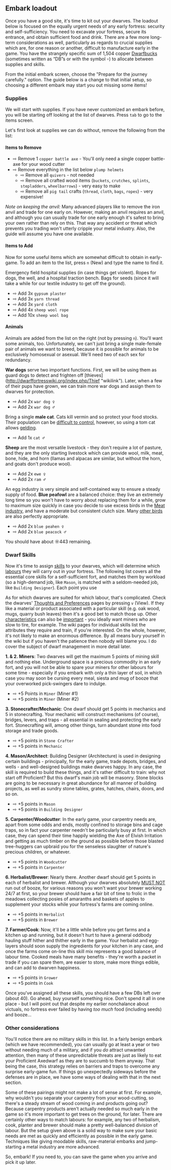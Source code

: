 Embark loadout
--------------

Once you have a good site, it's time to kit out your dwarves. The
loadout below is focused on the equally urgent needs of any early
fortress: security and self-sufficiency. You need to excavate your
fortress, secure its entrance, and obtain sufficient food and drink.
There are a few more long-term considerations as well, particularly as
regards to crucial supplies which are, for one reason or another,
difficult to manufacture early in the game. You have the strangely
specific sum of 1,504 copper [Dwarfbucks](http://dwarffortresswiki.org/index.php/Currency "wikilink")
(sometimes written as “DB”s or with the symbol `☼`) to allocate between
supplies and skills.

From the initial embark screen, choose the "Prepare for the journey carefully." option.  The guide below is a change to that initial setup, so choosing a different embark may start you out missing some items!

### Supplies

We will start with supplies. If you have never customized an embark before, you will be starting off looking at the list of dwarves.  Press `tab` to go to the items screen.

Let's first look at supplies we can do without, remove the following from the list:

#### Items to Remove

- ⇨ Remove 1 `copper battle axe` - You'll only need a single copper battle-axe for your wood cutter
- ⇨ Remove everything in the list below `plump helmets`
    - ⇨ Remove all `quivers` - not needed
    - ⇨ Remove all crafted wood items (`buckets`, `crutches`, `splints`, `stepladders`, `wheelbarrows`) - very easy to make
    - ⇨ Remove all `pig tail` crafts (`thread`, `cloth`, `bags`, `ropes`) - very expensive!

*Note on keeping the anvil:* Many advanced players like to remove the 
iron anvil and trade for one early on. However, making an anvil requires 
an anvil, and although you can usually trade for one early enough it's 
safest to bring your own rather than rely on this. That way any accident 
or threat which prevents you trading won't utterly cripple your metal 
industry. Also, the guide will assume you have one available.

#### Items to Add

Now for some useful items which are somewhat difficult to obtain in
early-game.  To add an item to the list, press `n` (New) and type the name to find it.

Emergency field hospital supplies (in case things get violent).  Ropes for dogs, the well, and a hospital traction bench.  Bags for seeds (since it will take a while for our textile industry to get off the ground).

- ⇨ Add 3x `gypsum plaster`
- ⇨ Add 3x `yarn thread`
- ⇨ Add 3x `yard cloth`
- ⇨ Add 4x `sheep wool rope`
- ⇨ Add 10x `sheep wool bag`


#### Animals

Animals are added from the list on the right (not by pressing `n`). 
You'll want some animals, too. Unfortunately, we can't just bring a
single male-female pair of animals we want to breed, because it
*is* possible for animals to be exclusively homosexual or
asexual. We'll need two of each sex for redundancy.  

<!-- adding animals in order they appear in the list -->

**War dogs** serve two important functions. First, we will be using them as 
guard dogs to detect and frighten off [thieves] (http://dwarffortresswiki.org/index.php/Thief "wikilink"). 
Later, when a few of their pups have grown, we can train more war dogs and 
assign them to dwarves for protection.

- ⇨ Add 2x `war dog ♀`
- ⇨ Add 2x `war dog ♂`

Bring a single **male cat**. Cats kill vermin and so protect your food 
stocks. Their population can be [difficult to control](Catsplosion 
"wikilink"), however, so using a tom cat allows 
[gelding](http://dwarffortresswiki.org/index.php/Gelder "wikilink").

- ⇨ Add 1x `cat ♂`

**Sheep** are the most versatile livestock - they don't require a lot of 
pasture, and they are the only starting livestock which can provide wool, 
milk, meat, bone, hide, and horn (llamas and alpacas are similar, but 
without the horn, and goats don't produce wool).

- ⇨ Add 2x `ewe ♀`
- ⇨ Add 2x `ram ♂`

An egg industry is very simple and self-contained way to ensure a steady 
supply of food. **Blue peafowl** are a balanced choice: 
they live an extremely 
long time so you won't have to worry about replacing them for a while, 
grow to maximum size quickly in case you decide to use excess birds in the
[Meat industry](http://dwarffortresswiki.org/index.php/Meat_industry "wikilink"), and have a moderate but consistent clutch size. 
Many [other birds](Egg_production#Embark "wikilink") are also perfectly appropriate.

- ⇨ Add 2x `blue peahen ♀`
- ⇨ Add 2x `blue peacock ♂`

You should have about ☼443 remaining.

### Dwarf Skills

Now it's time to assign [skills](http://dwarffortresswiki.org/index.php/Skill "wikilink") to your dwarves,
which will determine which [labours](http://dwarffortresswiki.org/index.php/Labor "wikilink") they will carry
out in your fortress. The following list covers all the essential core
skills for a self-sufficient fort, and matches them by workload (so a
high-demand job, like `Mason`, is matched with a seldom-needed job, like
`Building Designer`).  Each point you use

As for which dwarves are suited for which labour, that's complicated.
Check the dwarves' [Thoughts and
Preferences](Thoughts_and_Preferences "wikilink") pages by pressing `v` (View). If they like a
material or product associated with a particular skill (e.g. oak wood,
mugs, quarry bush leaves) then it's a good bet to match those up. Other
[characteristics](http://dwarffortresswiki.org/index.php/Personality_trait "wikilink") can also be
[important](http://dwarffortresswiki.org/index.php/Attributes "wikilink") - you ideally want miners who are
slow to tire, for example. The wiki pages for individual skills list the
attributes they require and train, if you're interested. On the whole,
however, it's not likely to make an enormous difference. By all means
bury yourself in the wiki but if you haven't the patience then nobody
will blame you. I do cover the subject of dwarf management in more
detail later.

**1. & 2. Miners**: 
Two dwarves will get the maximum 5 points of mining skill 
and nothing else. Underground space is a precious commodity in an early 
fort, and you will not be able to spare your miners for other labours for 
some time - especially if you embark with only a thin layer of soil, in 
which case you may soon be cursing every meal, siesta and mug of booze 
that your overworked pick-swingers dare to indulge.

- ⇨ +5 Points in `Miner` (Miner #1)
- ⇨ +5 points in `Miner` (Miner #2)

**3. Stonecrafter/Mechanic**: 
One dwarf should get 5 points in mechanics and 
5 in stonecrafting. Your mechanic will construct mechanisms (of course), 
bridges, levers, and traps - all essential in sealing and protecting the 
early fort. Stonecrafting will, among other things, turn abundant stone 
into food storage and trade goods.

- ⇨ +5 points in `Stone Crafter`
- ⇨ +5 points in `Mechanic`

**4. Mason/Architect**: 
Building Designer (Architecture) is used in designing certain buildings - 
principally, for the early game, trade depots, bridges, and wells - and
well-designed buildings make dwarves happy. In any case, the skill
is required to build these things, and it's rather difficult to
train: why not start off Proficient? But this dwarf's main job will
be masonry. Stone blocks are going to be necessary in great
abundance for all manner of building projects, as well as sundry
stone tables, grates, hatches, chairs, doors, and so on.

- ⇨ +5 points in `Mason`
- ⇨ +5 points in `Building Designer`

**5. Carpenter/Woodcutter**:
In the early game, your carpentry needs are, apart from some odds and ends,
mostly confined to storage bins and cage traps, so in fact your carpenter 
needn't be particularly busy at first. In which case, they can spend their 
time happily wielding the Axe of Elvish Irritation and getting as much 
timber on the ground as possible before those blasted tree-huggers can 
upbraid you for the senseless slaughter of nature's precious children, or 
whatever.

- ⇨ +5 points in `Woodcutter`
- ⇨ +5 points in `Carpenter`

**6. Herbalist/Brewer**: 
Nearly there. Another dwarf should get 5 points in each of
herbalist and brewer. Although your dwarves absolutely 
[MUST NOT](http://dwarffortresswiki.org/index.php/Thirst "wikilink") 
run out of booze, for various reasons you
won't want your brewer working 24/7 at first, so your brewer should
have a fair bit of time to frolic in the meadows collecting posies
of amaranths and baskets of apples to supplement your stocks while
your fortress's farms are coming online.

- ⇨ +5 points in `Herbalist`
- ⇨ +5 points in `Brewer`

**7. Farmer/Cook**:
Now, it'll be a little while before you get farms and a kitchen up and
running, but it doesn't hurt to have a general oddbody hauling stuff
hither and thither early in the game. Your herbalist and egg-layers
should soon supply the ingredients for your kitchen in any case, and
once the farms come on-line this skill mix represents a good balance
of labour time. Cooked meals have many benefits - they're worth a
packet in trade if you can spare them, are easier to store, make
more things edible, and can add to dwarven happiness.

- ⇨ +5 points in `Grower`
- ⇨ +5 points in `Cook`


Once you've assigned all these skills, you should have a few DBs left
over (about 40). Go ahead, buy yourself something nice. Don't spend it all 
in one place - but I will point out that despite my earlier nonchalance 
about victuals, no fortress ever failed by having *too much* food 
(including seeds) and booze…

### Other considerations

You'll notice there are no military skills in this list. In a fairly
benign embark (which we have recommended), you can usually go at least a 
year or two without needing much of a military, and if you *do* attract 
unwanted attention, then many of these unpredictable threats are just as 
likely to eat your Proficient Axedwarf as they are to succumb to them 
anyway. That being the case, this strategy relies on barriers and traps to 
overcome any surprise early-game fun. If things go unexpectedly sideways 
before the defenses are in place, we have some ways of dealing with that 
in the next section.

Some of these pairings might not make a lot of sense at first. For
example, why wouldn't you separate your carpentry from your
wood-cutting, so there's a steady stream of wood coming in and products
going out? Because carpentry products aren't actually needed so much
early in the game so it's more important to get trees on the ground, for
later. There are certainly other ways to match labours: for example, any
two of herbalism, cook, planter and brewer should make a pretty
well-balanced division of labour. But the setup given above is a solid
way to make sure your basic needs are met as quickly and efficiently as
possible in the early game. Techniques like giving moodable skills,
raw-material embarks and jump-starting a metal industry are more
advanced.

So, embark! If you need to, you can save the game when you arrive and
pick it up later.
